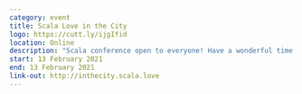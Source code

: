 ```yaml
---
category: event
title: Scala Love in the City
logo: https://cutt.ly/ijgIfid
location: Online
description: "Scala conference open to everyone! Have a wonderful time together voicing solutions to problems as well as discussing education and Scala careers in the new millennium."
start: 13 February 2021
end: 13 February 2021
link-out: http://inthecity.scala.love
---
```

